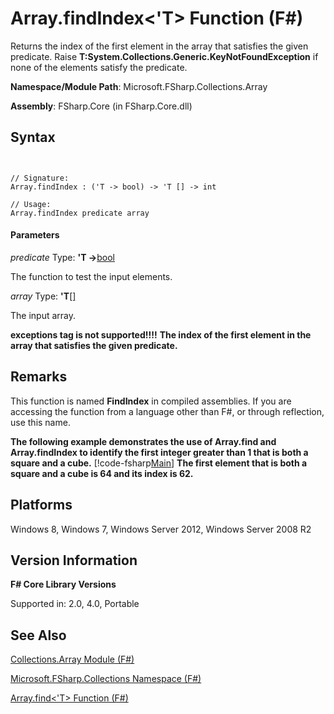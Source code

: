 # Array.findIndex<'T> Function (F#)

Returns the index of the first element in the array that satisfies the given predicate. Raise **T:System.Collections.Generic.KeyNotFoundException** if none of the elements satisfy the predicate.

**Namespace/Module Path**: Microsoft.FSharp.Collections.Array

**Assembly**: FSharp.Core (in FSharp.Core.dll)


## Syntax


```


// Signature:
Array.findIndex : ('T -> bool) -> 'T [] -> int

// Usage:
Array.findIndex predicate array

```



#### Parameters
*predicate*
Type: **'T -&gt;**[bool](http://msdn.microsoft.com/en-us/library/89c0cf9c-49ce-4207-a3be-555851a67dd5)


The function to test the input elements.


*array*
Type: **'T**[[]](http://msdn.microsoft.com/en-us/library/def20292-9aae-4596-9275-b94e594f8493)


The input array.



**exceptions tag is not supported!!!!**
**The index of the first element in the array that satisfies the given predicate.**
## Remarks
This function is named **FindIndex** in compiled assemblies. If you are accessing the function from a language other than F#, or through reflection, use this name.

**The following example demonstrates the use of Array.find and Array.findIndex to identify the first integer greater than 1 that is both a square and a cube.**
[!code-fsharp[Main](snippets/fsarrays/snippet25.fs)]
**The first element that is both a square and a cube is 64 and its index is 62.**
## Platforms
Windows 8, Windows 7, Windows Server 2012, Windows Server 2008 R2


## Version Information
**F# Core Library Versions**

Supported in: 2.0, 4.0, Portable




## See Also
[Collections.Array Module &#40;F&#35;&#41;](Collections.Array-Module-%5BFSharp%5D.md)

[Microsoft.FSharp.Collections Namespace &#40;F&#35;&#41;](Microsoft.FSharp.Collections-Namespace-%5BFSharp%5D.md)

[Array.find&#60;'T&#62; Function &#40;F&#35;&#41;](Array.find%5B%27T%5D-Function-%5BFSharp%5D.md)

